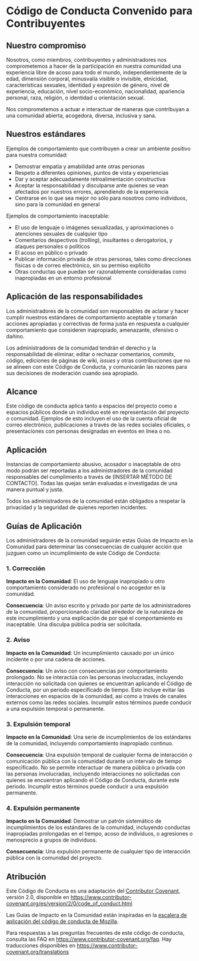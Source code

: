 # Código de Conducta Convenido para Contribuyentes

## Nuestro compromiso

Nosotros, como miembros, contribuyentes y administradores nos comprometemos a hacer de la participación en nuestra comunidad una experiencia libre de acoso para todo el mundo, independientemente de la edad, dimensión corporal, minusvalía visible o invisible, etnicidad, características sexuales, identidad y expresión de género, nivel de experiencia, educación, nivel socio-económico, nacionalidad, apariencia personal, raza, religión, o identidad u orientación sexual.

Nos comprometemos a actuar e interactuar de maneras que contribuyan a una comunidad abierta, acogedora, diversa, inclusiva y sana.

## Nuestros estándares

Ejemplos de comportamiento que contribuyen a crear un ambiente positivo para nuestra comunidad:

* Demostrar empatía y amabilidad ante otras personas
* Respeto a diferentes opiniones, puntos de vista y experiencias
* Dar y aceptar adecuadamente retroalimentación constructiva
* Aceptar la responsabilidad y disculparse ante quienes se vean afectados por nuestros errores, aprendiendo de la experiencia
* Centrarse en lo que sea mejor no sólo para nosotros como individuos, sino para la comunidad en general

Ejemplos de comportamiento inaceptable:

* El uso de lenguaje o imágenes sexualizadas, y aproximaciones o
  atenciones sexuales de cualquier tipo
* Comentarios despectivos (_trolling_), insultantes o derogatorios, y ataques personales o políticos
* El acoso en público o privado
* Publicar información privada de otras personas, tales como direcciones físicas o de correo
  electrónico, sin su permiso explícito
* Otras conductas que puedan ser razonablemente consideradas como inapropiadas en un
  entorno profesional

## Aplicación de las responsabilidades

Los administradores de la comunidad son responsables de aclarar y hacer cumplir nuestros estándares de comportamiento aceptable y tomarán acciones apropiadas y correctivas de forma justa en respuesta a cualquier comportamiento que consideren inapropiado, amenazante, ofensivo o dañino.

Los administradores de la comunidad tendrán el derecho y la responsabilidad de eliminar, editar o rechazar comentarios, _commits_, código, ediciones de páginas de wiki, _issues_ y otras contribuciones que no se alineen con este Código de Conducta, y comunicarán las razones para sus decisiones de moderación cuando sea apropiado.

## Alcance

Este código de conducta aplica tanto a espacios del proyecto como a espacios públicos donde un individuo esté en representación del proyecto o comunidad. Ejemplos de esto incluyen el uso de la cuenta oficial de correo electrónico, publicaciones a través de las redes sociales oficiales, o presentaciones con personas designadas en eventos en línea o no.

## Aplicación

Instancias de comportamiento abusivo, acosador o inaceptable de otro modo podrán ser reportadas a los administradores de la comunidad responsables del cumplimiento a través de [INSERTAR MÉTODO DE CONTACTO]. Todas las quejas serán evaluadas e investigadas de una manera puntual y justa.

Todos los administradores de la comunidad están obligados a respetar la privacidad y la seguridad de quienes reporten incidentes.

## Guías de Aplicación

Los administradores de la comunidad seguirán estas Guías de Impacto en la Comunidad para determinar las consecuencias de cualquier acción que juzguen como un incumplimiento de este Código de Conducta:

### 1. Corrección

**Impacto en la Comunidad**: El uso de lenguaje inapropiado u otro comportamiento considerado no profesional o no acogedor en la comunidad.

**Consecuencia**: Un aviso escrito y privado por parte de los administradores de la comunidad, proporcionando claridad alrededor de la naturaleza de este incumplimiento y una explicación de por qué el comportamiento es inaceptable. Una disculpa pública podría ser solicitada.

### 2. Aviso

**Impacto en la Comunidad**: Un incumplimiento causado por un único incidente o por una cadena de acciones.

**Consecuencia**: Un aviso con consecuencias por comportamiento prolongado. No se interactúa con las personas involucradas, incluyendo interacción no solicitada con quienes se encuentran aplicando el Código de Conducta, por un periodo especificado de tiempo. Esto incluye evitar las interacciones en espacios de la comunidad, así como a través de canales externos como las redes sociales. Incumplir estos términos puede conducir a una expulsión temporal o permanente.

### 3. Expulsión temporal

**Impacto en la Comunidad**: Una serie de incumplimientos de los estándares de la comunidad, incluyendo comportamiento inapropiado continuo.

**Consecuencia**: Una expulsión temporal de cualquier forma de interacción o comunicación pública con la comunidad durante un intervalo de tiempo especificado. No se permite interactuar de manera pública o privada con las personas involucradas, incluyendo interacciones no solicitadas con quienes se encuentran aplicando el Código de Conducta, durante este periodo. Incumplir estos términos puede conducir a una expulsión permanente.

### 4. Expulsión permanente

**Impacto en la Comunidad**: Demostrar un patrón sistemático de incumplimientos de los estándares de la comunidad, incluyendo conductas inapropiadas prolongadas en el tiempo, acoso de individuos, o agresiones o menosprecio a grupos de individuos.

**Consecuencia**: Una expulsión permanente de cualquier tipo de interacción pública con la comunidad del proyecto.

## Atribución

Este Código de Conducta es una adaptación del [Contributor Covenant][homepage], versión 2.0,
disponible en https://www.contributor-covenant.org/es/version/2/0/code_of_conduct.html

Las Guías de Impacto en la Comunidad están inspiradas en la [escalera de aplicación del código de conducta de Mozilla](https://github.com/mozilla/diversity).

[homepage]: https://www.contributor-covenant.org

Para respuestas a las preguntas frecuentes de este código de conducta, consulta las FAQ en
https://www.contributor-covenant.org/faq. Hay traducciones disponibles en https://www.contributor-covenant.org/translations
